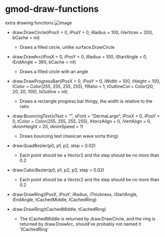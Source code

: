 # gmod-draw-functions
extra drawing functions
![image](https://user-images.githubusercontent.com/60613196/136292303-2663b8f3-8f0e-4765-8a41-d6a4ecfc9d2c.png)


- draw.DrawCircle(iPosX = 0, iPosY = 0, iRadius = 100, iVertices = 200, bCache = nil)
  - Draws a filled circle, unlike surface.DrawCircle

- draw.DrawArc(iPosX = 0, iPosY = 0, iRadius = 100, iStartAngle = 0, iEndAngle = 360, bCache = nil)
  - Draws a filled circle with an angle

- draw.DrawProgressBar(iPosX = 0, iPosY = 0, iWidth = 100, iHeight = 100, tColor = Color(255, 255, 255, 255), flRatio = 1, tOutlineCol = Color(20, 20, 20, 100), bOutline = nil)
  - Draws a rectangle progress bar thingy, the width is relative to the ratio

- draw.BouncingText(sText = "", sFont = "DermaLarge", iPosX = 0, iPosY = 0, tColor = Color(255, 255, 255, 255), iHorizAlign = 0, iVertAlign = 0, iAnimHeight = 20, iAnimSpeed = 1) 
  - Draws bouncing text (mexican wave sorta thing)

- draw.QuadBezier(p0, p1, p2, step = 0.02)
  - Each point should be a Vector2 and the step should be no more than 0.2

- draw.CubicBezier(p0, p1, p2, p3, step = 0.02)
  - Each point should be a Vector2 and the step should be no more than 0.2

- draw.DrawRing(iPosX, iPosY, iRadius, iThickness, iStartAngle, iEndAngle, tCachedMiddle, tCachedRing)
- draw.DrawRing(tCachedMiddle, tCachedRing)
  - The tCachedMiddle is returned by draw.DrawCircle, and the ring is returned by draw.DrawArc, should've probably not named it 'tCachedRing'
